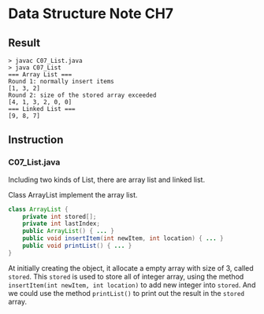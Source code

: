 # Data Structure Note CH7

## Result
```shell
> javac C07_List.java
> java C07_List
=== Array List ===
Round 1: normally insert items
[1, 3, 2]
Round 2: size of the stored array exceeded
[4, 1, 3, 2, 0, 0]
=== Linked List ===
[9, 8, 7]
```
## Instruction
### C07_List.java
Including two kinds of List, there are array list and linked list.

Class ArrayList implement the array list.
```java
class ArrayList {
	private int stored[];
	private int lastIndex;
	public ArrayList() { ... }
  	public void insertItem(int newItem, int location) { ... }
	public void printList() { ... }
}
```
At initially creating the object, it allocate a empty array with size of 3, called `stored`. This `stored` is used to store all of integer array, using the method `insertItem(int newItem, int location)` to add new integer into `stored`. And we could use the method `printList()` to print out the result in the `stored` array.
